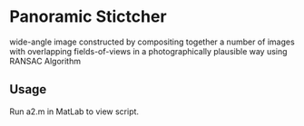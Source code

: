 # Panoramic Stictcher
wide-angle image constructed by compositing together a number of images with overlapping fields-of-views in a photographically plausible
way using RANSAC Algorithm

## Usage

Run a2.m in MatLab to view script.
